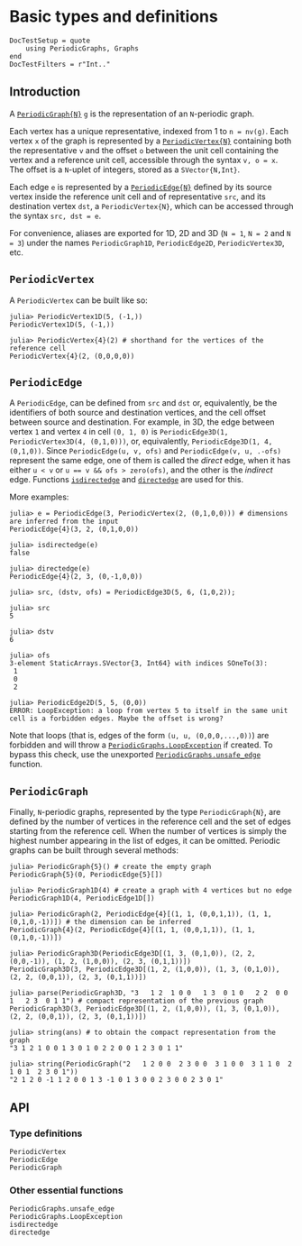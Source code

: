 # Basic types and definitions

```@meta
DocTestSetup = quote
    using PeriodicGraphs, Graphs
end
DocTestFilters = r"Int.."
```

## Introduction

A [`PeriodicGraph{N}`](@ref) `g` is the representation of an `N`-periodic graph.

Each vertex has a unique representative, indexed from 1 to `n = nv(g)`.
Each vertex `x` of the graph is represented by a [`PeriodicVertex{N}`](@ref) containing
both the representative `v` and the offset `o` between the unit cell containing the vertex
and a reference unit cell, accessible through the syntax `v, o = x`.
The offset is a `N`-uplet of integers, stored as a `SVector{N,Int}`.

Each edge `e` is represented by a [`PeriodicEdge{N}`](@ref) defined by its source vertex
inside the reference unit cell and of representative `src`, and its destination vertex
`dst`, a `PeriodicVertex{N}`, which can be accessed through the syntax `src, dst = e`.

For convenience, aliases are exported for 1D, 2D and 3D (`N = 1`, `N = 2` and `N = 3`)
under the names `PeriodicGraph1D`, `PeriodicEdge2D`, `PeriodicVertex3D`, etc.

## `PeriodicVertex`

A `PeriodicVertex` can be built like so:

```jldoctest
julia> PeriodicVertex1D(5, (-1,))
PeriodicVertex1D(5, (-1,))

julia> PeriodicVertex{4}(2) # shorthand for the vertices of the reference cell
PeriodicVertex{4}(2, (0,0,0,0))
```

## `PeriodicEdge`

A `PeriodicEdge`, can be defined from `src` and `dst` or, equivalently, be the identifiers
of both source and destination vertices, and the cell offset between source and destination.
For example, in 3D, the edge between vertex `1` and vertex `4` in cell `(0, 1, 0)` is
`PeriodicEdge3D(1, PeriodicVertex3D(4, (0,1,0)))`, or, equivalently,
`PeriodicEdge3D(1, 4, (0,1,0))`. Since `PeriodicEdge(u, v, ofs)` and
`PeriodicEdge(v, u, .-ofs)` represent the same edge, one of them is called the *direct*
edge, when it has either `u < v` or `u == v && ofs > zero(ofs)`, and the other is the
*indirect* edge. Functions [`isdirectedge`](@ref) and [`directedge`](@ref) are used for
this.

More examples:

```jldoctest
julia> e = PeriodicEdge(3, PeriodicVertex(2, (0,1,0,0))) # dimensions are inferred from the input
PeriodicEdge{4}(3, 2, (0,1,0,0))

julia> isdirectedge(e)
false

julia> directedge(e)
PeriodicEdge{4}(2, 3, (0,-1,0,0))

julia> src, (dstv, ofs) = PeriodicEdge3D(5, 6, (1,0,2));

julia> src
5

julia> dstv
6

julia> ofs
3-element StaticArrays.SVector{3, Int64} with indices SOneTo(3):
 1
 0
 2

julia> PeriodicEdge2D(5, 5, (0,0))
ERROR: LoopException: a loop from vertex 5 to itself in the same unit cell is a forbidden edges. Maybe the offset is wrong?
```

Note that loops (that is, edges of the form `(u, u, (0,0,0,...,0))`) are forbidden and will
throw a [`PeriodicGraphs.LoopException`](@ref) if created.
To bypass this check, use the unexported [`PeriodicGraphs.unsafe_edge`](@ref) function.

## `PeriodicGraph`

Finally, `N`-periodic graphs, represented by the type `PeriodicGraph{N}`, are defined by
the number of vertices in the reference cell and the set of edges starting from the
reference cell. When the number of vertices is simply the highest number appearing in the
list of edges, it can be omitted.
Periodic graphs can be built through several methods:

```jldoctest
julia> PeriodicGraph{5}() # create the empty graph
PeriodicGraph{5}(0, PeriodicEdge{5}[])

julia> PeriodicGraph1D(4) # create a graph with 4 vertices but no edge
PeriodicGraph1D(4, PeriodicEdge1D[])

julia> PeriodicGraph(2, PeriodicEdge{4}[(1, 1, (0,0,1,1)), (1, 1, (0,1,0,-1))]) # the dimension can be inferred
PeriodicGraph{4}(2, PeriodicEdge{4}[(1, 1, (0,0,1,1)), (1, 1, (0,1,0,-1))])

julia> PeriodicGraph3D(PeriodicEdge3D[(1, 3, (0,1,0)), (2, 2, (0,0,-1)), (1, 2, (1,0,0)), (2, 3, (0,1,1))])
PeriodicGraph3D(3, PeriodicEdge3D[(1, 2, (1,0,0)), (1, 3, (0,1,0)), (2, 2, (0,0,1)), (2, 3, (0,1,1))])

julia> parse(PeriodicGraph3D, "3   1 2  1 0 0   1 3  0 1 0   2 2  0 0 1   2 3  0 1 1") # compact representation of the previous graph
PeriodicGraph3D(3, PeriodicEdge3D[(1, 2, (1,0,0)), (1, 3, (0,1,0)), (2, 2, (0,0,1)), (2, 3, (0,1,1))])

julia> string(ans) # to obtain the compact representation from the graph
"3 1 2 1 0 0 1 3 0 1 0 2 2 0 0 1 2 3 0 1 1"

julia> string(PeriodicGraph("2   1 2 0 0  2 3 0 0  3 1 0 0  3 1 1 0  2 1 0 1  2 3 0 1"))
"2 1 2 0 -1 1 2 0 0 1 3 -1 0 1 3 0 0 2 3 0 0 2 3 0 1"
```

## API

### Type definitions

```@docs
PeriodicVertex
PeriodicEdge
PeriodicGraph
```

### Other essential functions

```@docs
PeriodicGraphs.unsafe_edge
PeriodicGraphs.LoopException
isdirectedge
directedge
```
